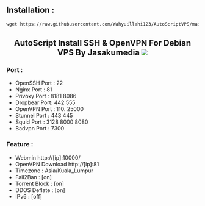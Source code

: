 ## Installation :

  ```html
wget https://raw.githubusercontent.com/Wahyuillahi123/AutoScriptVPS/main/AutoScript && chmod +x AutoScript && ./AutoScript
  ```

<h2 align="center">AutoScript Install SSH & OpenVPN For Debian VPS By Jasakumedia <img src="https://img.shields.io/badge/Version-2.0.4-blue.svg"></h2>

### Port :
* OpenSSH Port : 22
* Nginx Port   : 81
* Privoxy Port : 8181 8086
* Dropbear Port: 442 555
* OpenVPN Port : 110. 25000
* Stunnel Port : 443 445
* Squid  Port  : 3128 8000 8080
* Badvpn Port  : 7300

### Feature : 
* Webmin http://[ip]:10000/
* OpenVPN Download http://[ip]:81
* Timezone : Asia/Kuala_Lumpur
* Fail2Ban : [on]
* Torrent Block : [on]
* DDOS Deflate   : [on]
* IPv6     : [off]

